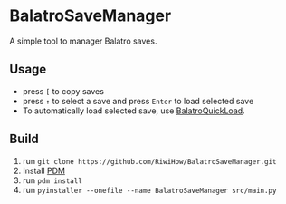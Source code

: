 # BalatroSaveManager
A simple tool to manager Balatro saves.

## Usage
- press `[` to copy saves
- press `↑` to select a save and press `Enter` to load selected save
- To automatically load selected save, use [BalatroQuickLoad](https://github.com/TsunamiinFantasy/BalatroQuickLoad).


## Build
1. run `git clone https://github.com/RiwiHow/BalatroSaveManager.git`
2. Install [PDM](https://github.com/pdm-project/pdm)
3. run `pdm install`
4. run `pyinstaller --onefile --name BalatroSaveManager src/main.py`
